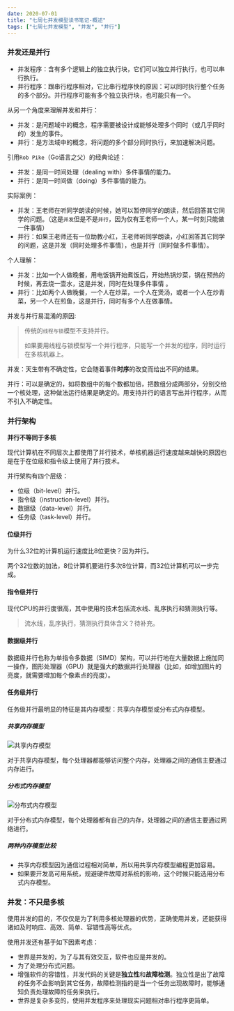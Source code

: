 ```yaml
---
date: 2020-07-01
title: "七周七并发模型读书笔记-概述"
tags: ["七周七并发模型", "并发", "并行"]
---
```


### 并发还是并行

- 并发程序：含有多个逻辑上的独立执行块，它们可以独立并行执行，也可以串行执行。
- 并行程序：跟串行程序相对，它比串行程序快的原因：可以同时执行整个任务的多个部分。并行程序可能有多个独立执行块，也可能只有一个。

从另一个角度来理解并发和并行：

- 并发：是问题域中的概念，程序需要被设计成能够处理多个同时（或几乎同时的）发生的事件。
- 并行：是方法域中的概念，将问题的多个部分同时执行，来加速解决问题。

引用`Rob Pike`（Go语言之父）的经典论述：

- 并发：是同一时间处理（dealing with）多件事情的能力。
- 并行：是同一时间做（doing）多件事情的能力。

实际案例：

- 并发：王老师在听同学朗读的时候，她可以暂停同学的朗读，然后回答其它同学的问题。（这是`并发`但是不是`并行`，因为仅有王老师一个人，某一时刻只能做一件事情）
- 并行：如果王老师还有一位助教小红，王老师听同学朗读，小红回答其它同学的问题，这是并发（同时处理多件事情），也是并行（同时做多件事情）。

个人理解：

- 并发：比如一个人做晚餐，用电饭锅开始煮饭后，开始热锅炒菜，锅在预热的时候，再去烧一壶水，这是并发，同时在处理多件事情 。
- 并行：比如两个人做晚餐，一个人在炒菜，一个人在煲汤，或者一个人在炒青菜，另一个人在煎鱼，这是并行，同时有多个人在做事情。

并发与并行易混淆的原因:

> 传统的`线程与锁`模型不支持并行。
>
> 如果要用线程与锁模型写一个并行程序，只能写一个并发的程序，同时运行在多核机器上。

并发：天生带有不确定性，它会随着事件**时序**的改变而给出不同的结果。

并行：可以是确定的，如将数组中的每个数都加倍，把数组分成两部分，分别交给一个核处理，这种做法运行结果是确定的。用支持并行的语言写出并行程序，从而不引入不确定性。

### 并行架构

**并行不等同于多核**

现代计算机在不同层次上都使用了并行技术，单核机器运行速度越来越快的原因也是在于在位级和指令级上使用了并行技术。

并行架构有四个层级：

- 位级（bit-level）并行。
- 指令级（instruction-level）并行。
- 数据级（data-level）并行。
- 任务级（task-level）并行。

#### 位级并行

为什么32位的计算机运行速度比8位更快？因为并行。

两个32位数的加法，8位计算机要进行多次8位计算，而32位计算机可以一步完成。

#### 指令级并行

现代CPU的并行度很高，其中使用的技术包括流水线、乱序执行和猜测执行等。

>流水线，乱序执行，猜测执行具体含义？待补充。

#### 数据级并行

数据级并行也称为单指令多数据（SIMD）架构，可以并行地在大量数据上施加同一操作，图形处理器（GPU）就是强大的数据并行处理器（比如，如增加图片的亮度，就需要增加每个像素点的亮度）。

#### 任务级并行

任务级并行最明显的特征是其内存模型：共享内存模型或分布式内存模型。

##### 共享内存模型

![共享内存模型](F:\doc\学习笔记\共享内存模型.png)

对于共享内存模型，每个处理器都能够访问整个内存，处理器之间的通信主要通过内存进行。

##### 分布式内存模型

![分布式内存模型](F:\doc\学习笔记\分布式内存模型.png)

对于分布式内存模型，每个处理器都有自己的内存，处理器之间的通信主要通过网络进行。

##### 两种内存模型比较

- 共享内存模型因为通信过程相对简单，所以用共享内存模型编程更加容易。
- 如果要开发高可用系统，规避硬件故障对系统的影响，这个时候只能选用分布式内存模型。

### 并发：不只是多核

使用并发的目的，不仅仅是为了利用多核处理器的优势，正确使用并发，还能获得诸如及时响应、高效、简单、容错性高等优点。

使用并发还有基于如下因素考虑：

- 世界是并发的，为了与其有效交互，软件也应是并发的。
- 为了处理分布式问题。
- 增强软件的容错性，并发代码的关键是**独立性**和**故障检测**。独立性是出了故障的任务不会影响到其它任务，故障检测指的是当一个任务出现故障时，能够通知负责处理故障的任务来执行。
- 世界是复杂多变的，使用并发程序来处理现实问题相对串行程序更简单。